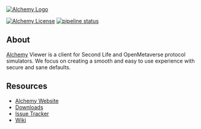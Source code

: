 [![Alchemy Logo](https://www.alchemyviewer.org/images/banner.png)](https://www.alchemyviewer.org)

[![Alchemy License](https://img.shields.io/badge/license-LGPL%202.1-blue.svg)](https://raw.githubusercontent.com/nlohmann/json/master/LICENSE.MIT)
[![pipeline status](https://git.alchemyviewer.org/alchemy/alchemy-next/badges/master/pipeline.svg)](https://git.alchemyviewer.org/alchemy/alchemy-next/-/commits/master)

## About
[Alchemy](https://www.alchemyviewer.org) Viewer is a client for Second Life and OpenMetaverse protocol simulators. We focus on creating a smooth and easy to use experience with secure and sane defaults.

## Resources
* [Alchemy Website](http://www.alchemyviewer.org)
* [Downloads](https://alchemyviewer.org/pages/downloads.html)
* [Issue Tracker](https://git.alchemyviewer.org/alchemy/alchemy/issues)
* [Wiki](https://git.alchemyviewer.org/alchemy/alchemy/wikis/home)
